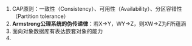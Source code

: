 1. CAP原则：一致性（Consistency）、可用性（Availability）、分区容错性（Partition tolerance）
2. **Armstrong公理系统的伪传递律**：若X→Y，WY→Z，则XW→Z为F所蕴涵
3. 面向对象数据库有表达嵌套对象的能力
4. 